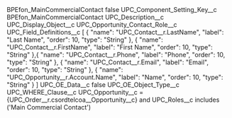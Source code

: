 <?xml version="1.0" encoding="UTF-8"?>
<CustomMetadata xmlns="http://soap.sforce.com/2006/04/metadata" xmlns:xsi="http://www.w3.org/2001/XMLSchema-instance" xmlns:xsd="http://www.w3.org/2001/XMLSchema">
    <label>BPEfon_MainCommercialContact</label>
    <protected>false</protected>
    <values>
        <field>UPC_Component_Setting_Key__c</field>
        <value xsi:type="xsd:string">BPEfon_MainCommercialContact</value>
    </values>
    <values>
        <field>UPC_Description__c</field>
        <value xsi:nil="true"/>
    </values>
    <values>
        <field>UPC_Display_Object__c</field>
        <value xsi:type="xsd:string">UPC_Opportunity_Contact_Role__c</value>
    </values>
    <values>
        <field>UPC_Field_Definitions__c</field>
        <value xsi:type="xsd:string">[ {
		&quot;name&quot;: &quot;UPC_Contact__r.LastName&quot;,
		&quot;label&quot;: &quot;Last Name&quot;,
		&quot;order&quot;: 10,
		&quot;type&quot;: &quot;String&quot;
	}, {
		&quot;name&quot;: &quot;UPC_Contact__r.FirstName&quot;,
		&quot;label&quot;: &quot;First Name&quot;,
		&quot;order&quot;: 10,
		&quot;type&quot;: &quot;String&quot;
	},{
		&quot;name&quot;: &quot;UPC_Contact__r.Phone&quot;,
		&quot;label&quot;: &quot;Phone&quot;,
		&quot;order&quot;: 10,
		&quot;type&quot;: &quot;String&quot;
	},  {
		&quot;name&quot;: &quot;UPC_Contact__r.Email&quot;,
		&quot;label&quot;: &quot;Email&quot;,
		&quot;order&quot;: 10,
		&quot;type&quot;: &quot;String&quot;
	}, {
		&quot;name&quot;: &quot;UPC_Opportunity__r.Account.Name&quot;,
		&quot;label&quot;: &quot;Name&quot;,
		&quot;order&quot;: 10,
		&quot;type&quot;: &quot;String&quot;
	}
]</value>
    </values>
    <values>
        <field>UPC_OE_Data__c</field>
        <value xsi:type="xsd:boolean">false</value>
    </values>
    <values>
        <field>UPC_OE_Object_Type__c</field>
        <value xsi:nil="true"/>
    </values>
    <values>
        <field>UPC_WHERE_Clause__c</field>
        <value xsi:type="xsd:string">UPC_Opportunity__c = {UPC_Order__r.csordtelcoa__Opportunity__c} and UPC_Roles__c includes (&apos;Main Commercial Contact&apos;)</value>
    </values>
</CustomMetadata>

